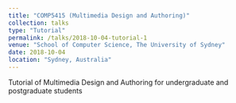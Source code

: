 ```yaml
---
title: "COMP5415 (Multimedia Design and Authoring)"
collection: talks
type: "Tutorial"
permalink: /talks/2018-10-04-tutorial-1
venue: "School of Computer Science, The University of Sydney"
date: 2018-10-04
location: "Sydney, Australia"
---
```


Tutorial of Multimedia Design and Authoring for undergraduate and postgraduate students

